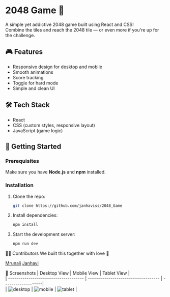 # 2048 Game 🧩

A simple yet addictive 2048 game built using React and CSS!  
Combine the tiles and reach the 2048 tile — or even more if you're up for the challenge.

## 🎮 Features

- Responsive design for desktop and mobile
- Smooth animations
- Score tracking
- Toggle for hard mode
- Simple and clean UI

## 🛠️ Tech Stack

- React
- CSS (custom styles, responsive layout)
- JavaScript (game logic)

## 🚀 Getting Started

### Prerequisites

Make sure you have **Node.js** and **npm** installed.

### Installation

1. Clone the repo:
   ```bash
   git clone https://github.com/janhaviss/2048_Game

2. Install dependencies:
   
     ```bash
     npm install

3. Start the development server:
     ```bash
     npm run dev

🧑‍💻 Contributors
We built this together with love 💖

[Mrunali](https://github.com/mruna18)
[Janhavi](https://github.com/janhaviss)


📸 Screenshots
| Desktop View                          | Mobile View                         | Tablet View        |     
| ------------------------------------- | ----------------------------------- | -------------------|     
| ![desktop](2048_game/src/assets/desktop.png) | ![mobile](2048_game/src/assets/mobile.png) | ![tablet](2048_game/src/assets/tablet.png) |

